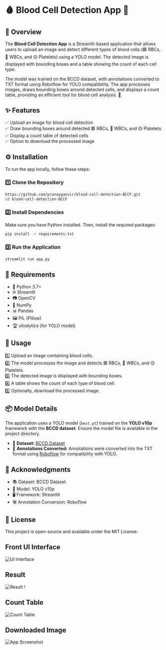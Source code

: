 # 🩸 Blood Cell Detection App 🔬

## 📌 Overview
The **Blood Cell Detection App** is a Streamlit-based application that allows users to upload an image and detect different types of blood cells (🟥 RBCs, 🔵 WBCs, and 🟡 Platelets) using a YOLO model. The detected image is displayed with bounding boxes and a table showing the count of each cell type. 

The model was trained on the BCCD dataset, with annotations converted to TXT format using Roboflow for YOLO compatibility. The app processes images, draws bounding boxes around detected cells, and displays a count table, providing an efficient tool for blood cell analysis. 🚀.

## ✨ Features
✅ Upload an image for blood cell detection  
✅ Draw bounding boxes around detected 🟥 RBCs, 🔵 WBCs, and 🟡 Platelets  
✅ Display a count table of detected cells  
✅ Option to download the processed image  

## ⚙️ Installation
To run the app locally, follow these steps:

### 1️⃣ Clone the Repository
```sh
https://github.com/pranayganvir/blood-cell-detection-BCCF.git
cd blood-cell-detection-BCCF
```

### 2️⃣ Install Dependencies
Make sure you have Python installed. Then, install the required packages:
```sh
pip install -r requirements.txt
```

### 3️⃣ Run the Application
```sh
streamlit run app.py
```

## 📌 Requirements
- 🐍 Python 3.7+
- 🌐 Streamlit
- 📷 OpenCV
- 🔢 NumPy
- 📊 Pandas
- 🖼️ PIL (Pillow)
- 🏆 ultralytics (for YOLO model)

## 🚀 Usage
1️⃣ Upload an image containing blood cells.  
2️⃣ The model processes the image and detects 🟥 RBCs, 🔵 WBCs, and 🟡 Platelets.  
3️⃣ The detected image is displayed with bounding boxes.  
4️⃣ A table shows the count of each type of blood cell.  
5️⃣ Optionally, download the processed image.  

## 📦 Model Details
The application uses a YOLO model (`best.pt`) trained on the **YOLO v10p** framework with the **BCCD dataset**. Ensure the model file is available in the project directory.

- 🔗 **Dataset:** [BCCD Dataset](https://github.com/Shenggan/BCCD_Dataset)
- 📝 **Annotations Converted:** Annotations were converted into the TXT format using [Roboflow](https://roboflow.com/) for compatibility with YOLO.

## 🙌 Acknowledgments
- 📚 Dataset: BCCD Dataset
- 🤖 Model: YOLO v10p
- 🖥️ Framework: Streamlit
- 🛠️ Annotation Conversion: Roboflow

## 📜 License
This project is open-source and available under the MIT License.


## Front UI Interface

![UI Interface](https://github.com/pranayganvir/blood-cell-detection-BCCF/blob/main/Screenshot/Screenshot%202025-03-18%20151342.png)

## Result

![Result !](https://github.com/pranayganvir/blood-cell-detection-BCCF/blob/main/Screenshot/Screenshot%202025-03-18%20151455.png)


## Count Table

![Count Table](https://github.com/pranayganvir/blood-cell-detection-BCCF/blob/main/Screenshot/Screenshot%202025-03-18%20151517.png)

## Downloaded Image

![App Screenshot](https://github.com/pranayganvir/blood-cell-detection-BCCF/blob/main/Screenshot/detected%20(3).jpg)
